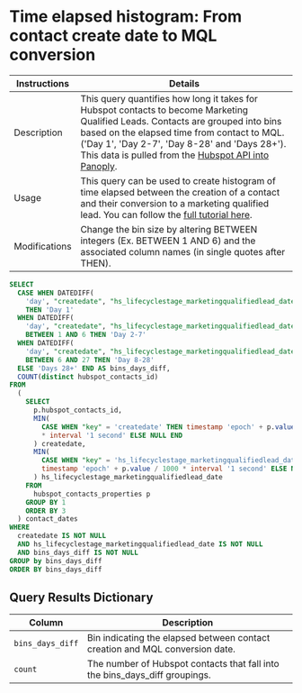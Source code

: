 # ﻿Time elapsed histogram: From contact create date to MQL conversion

Instructions | Details
---|---
Description | This query quantifies how long it takes for Hubspot contacts to become Marketing Qualified Leads. Contacts are grouped into bins based on the elapsed time from contact to MQL. ('Day 1', 'Day 2-7', 'Day 8-28' and 'Days 28+'). This data is pulled from the [Hubspot API into Panoply](https://panoply.io/docs/data-sources/hubspot/).
Usage | This query can be used to create histogram of time elapsed between the creation of a contact and their conversion to a marketing qualified lead. You can follow the [full tutorial here](https://blog.panoply.io/hubspot-lead-analytics-in-sql-beyond-crm-reporting).
Modifications | Change the bin size by altering BETWEEN integers (Ex. BETWEEN 1 AND 6) and the associated column names (in single quotes after THEN).

```sql
SELECT
  CASE WHEN DATEDIFF(
    'day', "createdate", "hs_lifecyclestage_marketingqualifiedlead_date") = 0
    THEN 'Day 1'
  WHEN DATEDIFF(
    'day', "createdate", "hs_lifecyclestage_marketingqualifiedlead_date")
    BETWEEN 1 AND 6 THEN 'Day 2-7'
  WHEN DATEDIFF(
    'day', "createdate", "hs_lifecyclestage_marketingqualifiedlead_date")
    BETWEEN 6 AND 27 THEN 'Day 8-28'
  ELSE 'Days 28+' END AS bins_days_diff,
  COUNT(distinct hubspot_contacts_id)
FROM
  (
    SELECT
      p.hubspot_contacts_id,
      MIN(
        CASE WHEN "key" = 'createdate' THEN timestamp 'epoch' + p.value / 1000
        * interval '1 second' ELSE NULL END
      ) createdate,
      MIN(
        CASE WHEN "key" = 'hs_lifecyclestage_marketingqualifiedlead_date' THEN
        timestamp 'epoch' + p.value / 1000 * interval '1 second' ELSE NULL END
      ) hs_lifecyclestage_marketingqualifiedlead_date
    FROM
      hubspot_contacts_properties p
    GROUP BY 1
    ORDER BY 3
  ) contact_dates
WHERE
  createdate IS NOT NULL
  AND hs_lifecyclestage_marketingqualifiedlead_date IS NOT NULL
  AND bins_days_diff IS NOT NULL
GROUP by bins_days_diff
ORDER BY bins_days_diff
```

## Query Results Dictionary
Column | Description
---|---
`bins_days_diff`| Bin indicating the elapsed between contact creation and MQL conversion date.
`count`| The number of Hubspot contacts that fall into the bins_days_diff groupings.
